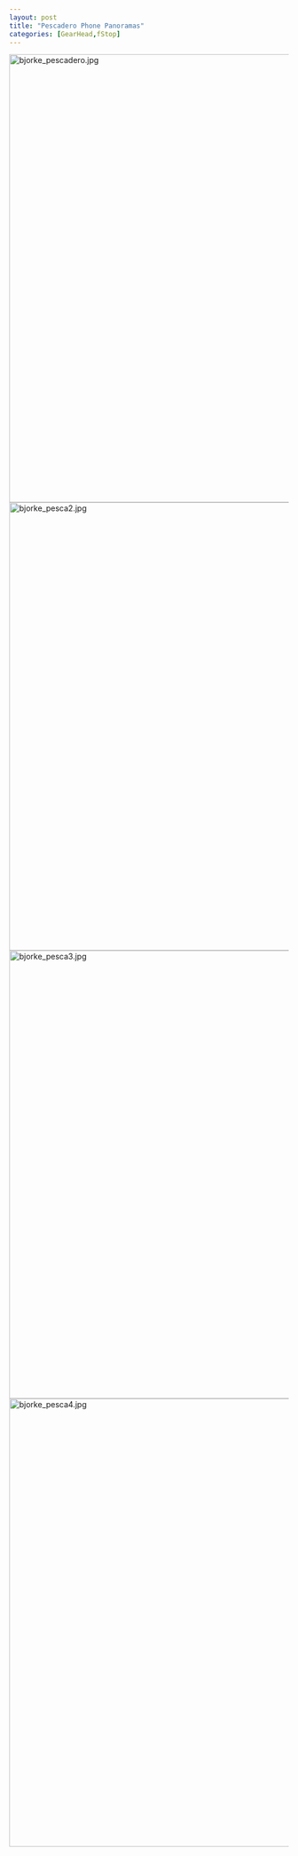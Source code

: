```yaml
---
layout: post
title: "Pescadero Phone Panoramas"
categories: [GearHead,fStop]
---
```

<img alt="bjorke_pescadero.jpg" src="http://www.botzilla.com/blog/archives/pix2012/bjorke_pescadero.jpg" width="807"  border="0" />

<img alt="bjorke_pesca2.jpg" src="http://www.botzilla.com/blog/archives/pix2012/bjorke_pesca2.jpg" width="807" border="0" />

<img alt="bjorke_pesca3.jpg" src="http://www.botzilla.com/blog/archives/pix2012/bjorke_pesca3.jpg" width="807" border="0" />

<img alt="bjorke_pesca4.jpg" src="http://www.botzilla.com/blog/archives/pix2012/bjorke_pesca4.jpg" width="807" border="0" />

<!--more-->


